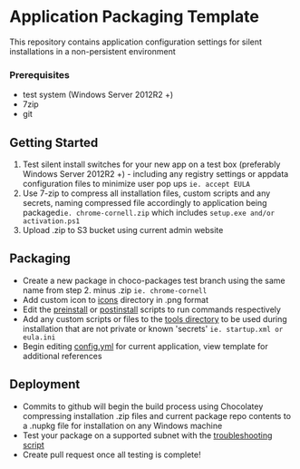 # Application Packaging Template
This repository contains application configuration settings for silent installations in a non-persistent environment

### Prerequisites
* test system (Windows Server 2012R2 +)
* 7zip
* git

## Getting Started
1. Test silent install switches for your new app on a test box (preferably Windows Server 2012R2 +) - including any registry settings or appdata configuration files to minimize user pop ups ```ie. accept EULA```
2. Use 7-zip to compress all installation files, custom scripts and any secrets, naming compressed file accordingly to application being packaged```ie. chrome-cornell.zip``` which includes ```setup.exe and/or activation.ps1```
3. Upload .zip to S3 bucket using current admin website

## Packaging
* Create a new package in choco-packages test branch using the same name from step 2. minus .zip ```ie. chrome-cornell```
* Add custom icon to [icons](./icons) directory in .png format
* Edit the [preinstall](./tools/preinstall.ps1) or [postinstall](./tools/postinstall.ps1) scripts to run commands respectively
* Add any custom scripts or files to the [tools directory](./tools) to be used during installation that are not private or known 'secrets' ```ie. startup.xml or eula.ini```
* Begin editing [config.yml](./config.yml) for current application, view template for additional references

## Deployment
* Commits to github will begin the build process using Chocolatey compressing installation .zip files and current package repo contents to a .nupkg file for installation on any Windows machine
* Test your package on a supported subnet with the [troubleshooting script](./troubleshooting.ps1)
* Create pull request once all testing is complete!
